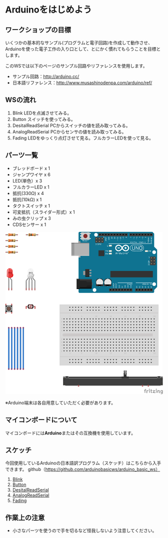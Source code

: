 # Arduinoをはじめよう

## ワークショップの目標
いくつかの基本的なサンプル(プログラムと電子回路)を作成して動作させ、
Arduinoを使った電子工作の入り口として、とにかく慣れてもらうことを目標とします。

このWSでは以下のページのサンプル回路やリファレンスを使用します。
- サンプル回路：http://arduino.cc/
- 日本語リファレンス：http://www.musashinodenpa.com/arduino/ref/

## WSの流れ
1. Blink LEDを点滅させてみる。
2. Button スイッチを使ってみる。
3. DesitalReadSerial PCからスイッチの値を読み取ってみる。
4. AnalogReadSerial PCからセンサの値を読み取ってみる。
5. Fading LEDをゆっくり点灯させて見る。フルカラーLEDを使って見る。

## パーツ一覧
- ブレッドボード x 1
- ジャンプワイヤ x 6
- LED(単色）x 3
- フルカラーLED x 1
- 抵抗(330Ω) x 4
- 抵抗(10kΩ) x 1
- タクトスイッチ x 1
- 可変抵抗（スライダー形式）x 1
- みの虫クリップ x 3
- CDSセンサー x 1
 
![part_image](https://raw.githubusercontent.com/arduinobasicws/arduino_basic_ws/master/事前準備/parts_image.png "Parts Images")

※Arduino端末は各自用意していただく必要があります。

## マイコンボードについて
マイコンボードには**Arduino**またはその互換機を使用しています。

## スケッチ
今回使用しているArduinoの日本語訳プログラム（スケッチ）はこちらから入手できます。
github（https://github.com/arduinobasicws/arduino_basic_ws）

1. [Blink](https://github.com/arduinobasicws/arduino_basic_ws/blob/master/Arduino/Blink/Blink.ino)
2. [Button](https://github.com/arduinobasicws/arduino_basic_ws/blob/master/Arduino/Button/Button.ino)
3. [DesitalReadSerial](https://github.com/arduinobasicws/arduino_basic_ws/blob/master/Arduino/DigitalReadSerial/DigitalReadSerial.ino)
4. [AnalogReadSerial](https://github.com/arduinobasicws/arduino_basic_ws/blob/master/Arduino/AnalogReadSerial/AnalogReadSerial.ino)
5. [Fading](https://github.com/arduinobasicws/arduino_basic_ws/blob/master/Arduino/Fading/Fading.ino)
 
## 作業上の注意
- 小さなパーツを使うので手を切るなど怪我しないよう注意してください。
